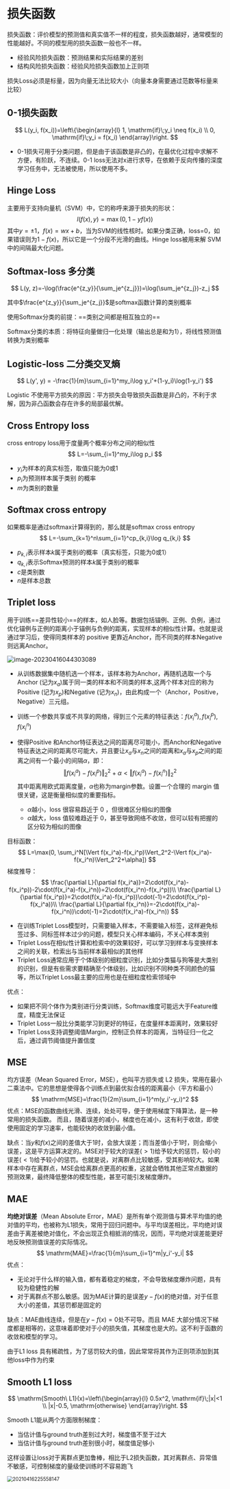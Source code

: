 # 损失函数

损失函数：评价模型的预测值和真实值不一样的程度，损失函数越好，通常模型的性能越好。不同的模型用的损失函数一般也不一样。

- 经验风险损失函数：预测结果和实际结果的差别
- 结构风险损失函数：经验风险损失函数加上正则项

损失Loss必须是标量，因为向量无法比较大小（向量本身需要通过范数等标量来比较）

## 0-1损失函数

$$
L(y_i, f(x_i))=\left\{\begin{array}{l}
1, \mathrm{if}\;y_i \neq f(x_i) \\
0, \mathrm{if}\;y_i = f(x_i)
\end{array}\right.
$$

- 0-1损失可用于分类问题，但是由于该函数是非凸的，在最优化过程中求解不方便，有阶跃，不连续。0-1 loss无法对x进行求导，在依赖于反向传播的深度学习任务中，无法被使用，所以使用不多。

## Hinge Loss

主要用于支持向量机（SVM）中，它的称呼来源于损失的形状：
$$
l(f(x), y) = \max(0, 1 - yf(x))
$$
其中$y=\pm1$，$f(x)=wx+b$，当为SVM的线性核时。如果分类正确，loss=0，如果错误则为$1-f(x)$，所以它是一个分段不光滑的曲线。Hinge loss被用来解 SVM 中的间隔最大化问题。

## Softmax-loss 多分类

$$
L(y, z)=-\log(\frac{e^{z_y}}{\sum_je^{z_j}})=\log(\sum_je^{z_j})-z_j
$$

其中$\frac{e^{z_y}}{\sum_je^{z_j}}$是softmax函数计算的类别概率

使用Softmax分类的前提：==类别之间都是相互独立的==

Softmax分类的本质：将特征向量做归一化处理（输出总是和为1），将线性预测值转换为类别概率

## Logistic-loss 二分类交叉熵

$$
L(y', y) = -\frac{1}{m}\sum_{i=1}^my_i\log y_i'+(1-y_i)\log(1-y_i')
$$

Logistic 不使用平方损失的原因：平方损失会导致损失函数是非凸的，不利于求解，因为非凸函数会存在许多的局部最优解。

## Cross Entropy loss

cross entropy loss用于度量两个概率分布之间的相似性
$$
L=-\sum_{i=1}^my_i\log p_i
$$

- $y_i$为样本的真实标签，取值只能为0或1
- $p_i$为预测样本属于类别  的概率
- $m$为类别的数量

## Softmax cross entropy

如果概率是通过softmax计算得到的，那么就是softmax cross entropy
$$
L=-\sum_{k=1}^n\sum_{i=1}^cp_{k,i}\log q_{k,i}
$$

- $p_{k, i}$表示样本$k$属于类别$i$的概率（真实标签，只能为0或1）
- $q_{k,i}$表示Softmax预测的样本$k$属于类别$i$的概率
- $c$是类别数
- $n$是样本总数

## Triplet loss

用于训练==差异性较小==的样本，如人脸等。数据包括锚例、正例、负例，通过优化锚例与正例的距离小于锚例与负例的距离，实现样本的相似性计算。也就是说通过学习后，使得同类样本的 positive 更靠近Anchor，而不同类的样本Negative则远离Anchor。

![image-20230416044303089](./figures/损失函数/image-20230416044303089.png)

- 从训练数据集中随机选一个样本，该样本称为Anchor，再随机选取一个与Anchor  (记为$x_a$)属于同一类的样本和不同类的样本,这两个样本对应的称为Positive (记为$x_p$)和Negative  (记为$x_n$)，由此构成一个（Anchor，Positive，Negative）三元组。

- 训练一个参数共享或不共享的网络，得到三个元素的特征表达：$f(x_i^a), f(x_i^p), f(x_i^n)$

- 使得Positive 和Anchor特征表达之间的距离尽可能小，而Anchor和Negative特征表达之间的距离尽可能大，并且要让$x_a$与$x_n$之间的距离和$x_a$与$x_p$之间的距离之间有一个最小的间隔$\alpha$，即：
  $$
  \Vert f(x_i^a)-f(x_i^p)\Vert_2^2+\alpha<\Vert f(x_i^a)-f(x_i^n)\Vert_2^2
  $$
  其中距离用欧式距离度量，$\alpha$也称为margin参数。设置一个合理的 margin 值很关键，这是衡量相似度的重要指标。

  - $\alpha$越小，loss 很容易趋近于 0 ，但很难区分相似的图像
  - $\alpha$越大，loss 值较难趋近于 0，甚至导致网络不收敛，但可以较有把握的区分较为相似的图像

目标函数：
$$
L=\max(0, \sum_i^N[\Vert f(x_i^a)-f(x_i^p)\Vert_2^2-\Vert f(x_i^a)-f(x_i^n)\Vert_2^2+\alpha])
$$
梯度推导：
$$
\frac{\partial L}{\partial f(x_i^a)}=2\cdot(f(x_i^a)-f(x_i^p))-2\cdot(f(x_i^a)-f(x_i^n))=2\cdot(f(x_i^n)-f(x_i^p))\\
\frac{\partial L}{\partial f(x_i^p)}=2\cdot(f(x_i^a)-f(x_i^p))\cdot(-1)=2\cdot(f(x_i^p)-f(x_i^a))\\
\frac{\partial L}{\partial f(x_i^n)}=-2\cdot(f(x_i^a)-f(x_i^n))\cdot(-1)=2\cdot(f(x_i^a)-f(x_i^n))
$$

- 在训练Triplet  Loss模型时，只需要输入样本，不需要输入标签，这样避免标签过多、同标签样本过少的问题，模型只关心样本编码，不关心样本类别
- Triplet  Loss在相似性计算和检索中的效果较好，可以学习到样本与变换样本之间的关联，检索出与当前样本最相似的其他样
- Triplet  Loss通常应用于个体级别的细粒度识别，比如分类猫与狗等是大类别的识别，但是有些需求要精确至个体级别，比如识别不同种类不同颜色的猫等，所以Triplet Loss最主要的应用也是在细粒度检索领域中

优点：

- 如果把不同个体作为类别进行分类训练，Softmax维度可能远大于Feature维度，精度无法保证
- Triplet Loss一般比分类能学习到更好的特征，在度量样本距离时，效果较好
- Triplet Loss支持调整阈值Margin，控制正负样本的距离，当特征归一化之后，通过调节阈值提升置信度

## MSE

均方误差（Mean Squared Error，MSE），也叫平方损失或 L2 损失，常用在最小二乘法中。它的思想是使得各个训练点到最优拟合线的距离最小（平方和最小）
$$
\mathrm{MSE}=\frac{1}{2m}\sum_{i=1}^m(y_i'-y_i)^2
$$
优点：MSE的函数曲线光滑、连续，处处可导，便于使用梯度下降算法，是一种常用的损失函数。 而且，随着误差的减小，梯度也在减小，这有利于收敛，即使使用固定的学习速率，也能较快的收敛到最小值。

缺点：当$y$和$f(x)$之间的差值大于1时，会放大误差；而当差值小于1时，则会缩小误差，这是平方运算决定的。MSE对于较大的误差($>1$)给予较大的惩罚，较小的误差$(<1)$给予较小的惩罚。也就是说，对离群点比较敏感，受其影响较大。如果样本中存在离群点，MSE会给离群点更高的权重，这就会牺牲其他正常点数据的预测效果，最终降低整体的模型性能，甚至可能引发梯度爆炸。

## MAE

**均绝对误差**（Mean Absolute Error，MAE）是所有单个观测值与算术平均值的绝对值的平均，也被称为L1损失，常用于回归问题中。与平均误差相比，平均绝对误差由于离差被绝对值化，不会出现正负相抵消的情况，因而，平均绝对误差能更好地反映预测值误差的实际情况。
$$
\mathrm{MAE}=\frac{1}{m}\sum_{i=1}^m|y_i'-y_i|
$$
优点：

- 无论对于什么样的输入值，都有着稳定的梯度，不会导致梯度爆炸问题，具有较为稳健性的解
- 对于离群点不那么敏感。因为MAE计算的是误差$y−f(x)$的绝对值，对于任意大小的差值，其惩罚都是固定的

缺点：MAE曲线连续，但是在$y−f(x)=0$处不可导。而且 MAE 大部分情况下梯度都是相等的，这意味着即使对于小的损失值，其梯度也是大的。这不利于函数的收敛和模型的学习。

由于L1 loss 具有稀疏性，为了惩罚较大的值，因此常常将其作为正则项添加到其他loss中作为约束

## Smooth L1 loss

$$
\mathrm{Smooth\ L1}(x)=\left\{\begin{array}{l}
0.5x^2, \mathrm{if}\;|x|<1 \\
|x|-0.5, \mathrm{otherwise}
\end{array}\right.
$$

Smooth L1能从两个方面限制梯度：

- 当估计值与ground truth差别过大时，梯度值不至于过大
- 当估计值与ground truth差别很小时，梯度值足够小

这样设置让loss对于离群点更加鲁棒，相比于L2损失函数，其对离群点、异常值不敏感，可控制梯度的量级使训练时不容易跑飞

<img src="./figures/损失函数/20210416225558147.png" alt="20210416225558147" style="zoom: 80%;" />